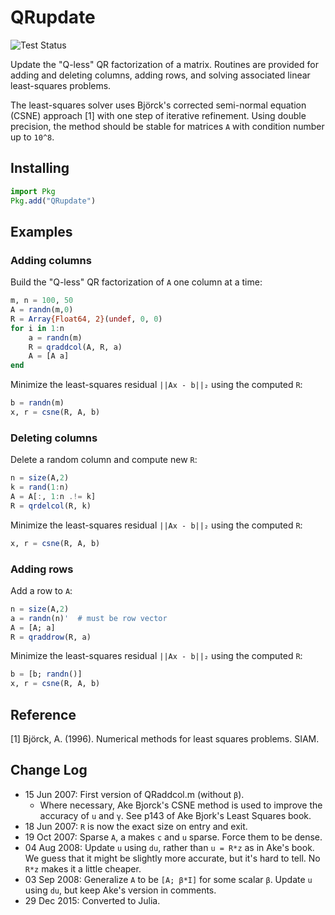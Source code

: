 # QRupdate

![Test Status](https://github.com/mpf/QRupdate.jl/actions/workflows/Test.yml/badge.svg)

Update the "Q-less" QR factorization of a matrix. Routines are
provided for adding and deleting columns, adding rows, and solving
associated linear least-squares problems.

The least-squares solver uses Björck's corrected semi-normal equation (CSNE) approach [1] with one step of iterative refinement. Using double precision, the method should be stable for matrices `A` with condition number up to `10^8`.


## Installing

```julia
import Pkg
Pkg.add("QRupdate")
```

## Examples

### Adding columns

Build the "Q-less" QR factorization of `A` one column at a time:

```julia
m, n = 100, 50
A = randn(m,0)
R = Array{Float64, 2}(undef, 0, 0)
for i in 1:n
    a = randn(m)
    R = qraddcol(A, R, a)
    A = [A a]
end
```

Minimize the least-squares residual `||Ax - b||₂` using the computed `R`:

```julia
b = randn(m)
x, r = csne(R, A, b)
```

### Deleting columns

Delete a random column and compute new `R`:

```julia
n = size(A,2)
k = rand(1:n)
A = A[:, 1:n .!= k]
R = qrdelcol(R, k)
```

Minimize the least-squares residual `||Ax - b||₂` using the computed `R`:

```julia
x, r = csne(R, A, b)
```

### Adding rows

Add a row to `A`:

```julia
n = size(A,2)
a = randn(n)'  # must be row vector
A = [A; a]
R = qraddrow(R, a)
```

Minimize the least-squares residual `||Ax - b||₂` using the computed `R`:

```julia
b = [b; randn()]
x, r = csne(R, A, b)
```

## Reference

[1] Björck, A. (1996). Numerical methods for least squares problems. SIAM.

## Change Log

- 15 Jun 2007: First version of QRaddcol.m (without `β`).
  - Where necessary, Ake Bjorck's CSNE method is used to improve the accuracy of `u` and `γ`.  See p143 of Ake Bjork's Least Squares book.
- 18 Jun 2007: `R` is now the exact size on entry and exit.
- 19 Oct 2007: Sparse `A`, a makes `c` and `u` sparse. Force them to be dense.
- 04 Aug 2008: Update `u` using `du`, rather than `u = R*z` as in Ake's book.  We guess that it might be slightly more accurate, but it's hard to tell.  No `R*z` makes it a little cheaper.
- 03 Sep 2008: Generalize `A` to be `[A; β*I]` for some scalar `β`.  Update `u` using `du`, but keep Ake's version in comments.
- 29 Dec 2015: Converted to Julia.
